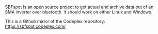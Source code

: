 SBFspot is an open source project to get actual and archive data out of an SMA inverter over bluetooth. It should work on either Linux and Windows.

This is a Github mirror of the Codeplex repository: https://sbfspot.codeplex.com/
